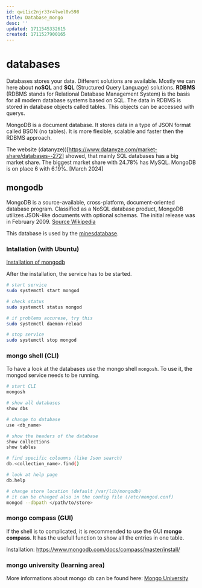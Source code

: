 ```yaml
---
id: qwi1ic2njr33r4lwel0v598
title: Database_mongo
desc: ''
updated: 1711545332615
created: 1711527900165
---
```

# databases
Databases stores your data. Different solutions are available. Mostly we can here about **noSQL** and **SQL** (Structured Query Language) solutions. **RDBMS** (RDBMS stands for Relational Database Management System) is the basis for all modern database systems based on SQL. The data in RDBMS is stored in database objects called tables. This objects can be accessed with querys.

MongoDB is a document database. It stores data in a type of JSON format called BSON (no tables). It is more flexible, scalable and faster then the RDBMS approach. 

The website (datanyze))[https://www.datanyze.com/market-share/databases--272] showed, that mainly SQL databases has a big market share. The biggest market share with 24.78% has MySQL. MongoDB is on place 6 with 6.19%. [March 2024]


## mongodb
MongoDB is a source-available, cross-platform, document-oriented database program. Classified as a NoSQL database product, MongoDB utilizes JSON-like documents with optional schemas. The initial release was in February 2009. [Source Wikipedia](https://en.wikipedia.org/wiki/MongoDB)

This database is used by the [minesdatabase](https://github.com/tyo-nu/MINE-Database).


### Intallation (with Ubuntu)
[Installation of mongodb](https://www.mongodb.com/docs/manual/tutorial/install-mongodb-on-ubuntu/#std-label-install-mdb-community-ubuntu)

After the installation, the service has to be started.

```bash
# start service
sudo systemctl start mongod

# check status
sudo systemctl status mongod

# if problems accurese, try this
sudo systemctl daemon-reload

# stop service
sudo systemctl stop mongod
```

### mongo shell (CLI)
To have a look at the databases use the mongo shell `mongosh`. To use it, the mongod service needs to be running.

```sh
# start CLI
mongosh

# show all databases
show dbs

# change to database
use <db_name>

# show the headers of the database
show collections
show tables

# find specific coloumns (like Json search)
db.<collection_name>.find()

# look at help page
db.help

# change store location (default /var/lib/mongodb)
# it can be changed also in the config file (/etc/mongod.conf)
mongod --dbpath </path/to/store>

```

### mongo compass (GUI)
If the shell is to complicated, it is recommended to use the GUI **mongo compass**. 
It has the usefull function to show all the entries in one table.

Installation: <https://www.mongodb.com/docs/compass/master/install/>

### mongo university (learning area)
More informations about mongo db can be found here: [Mongo University](https://learn.mongodb.com/learning-paths/introduction-to-mongodb)